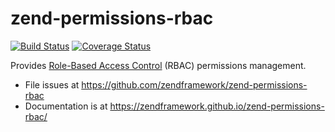 # zend-permissions-rbac

[![Build Status](https://secure.travis-ci.org/zendframework/zend-permissions-rbac.svg?branch=master)](https://secure.travis-ci.org/zendframework/zend-permissions-rbac)
[![Coverage Status](https://coveralls.io/repos/zendframework/zend-permissions-rbac/badge.svg?branch=master)](https://coveralls.io/r/zendframework/zend-permissions-rbac?branch=master)

Provides [Role-Based Access Control](https://it.wikipedia.org/wiki/Role-based_access_control)
(RBAC) permissions management.

- File issues at https://github.com/zendframework/zend-permissions-rbac
- Documentation is at https://zendframework.github.io/zend-permissions-rbac/
